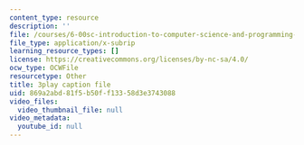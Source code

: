 ```yaml
---
content_type: resource
description: ''
file: /courses/6-00sc-introduction-to-computer-science-and-programming-spring-2011/869a2abd81f5b50ff13358d3e3743088_UiZlaJX3IRk.srt
file_type: application/x-subrip
learning_resource_types: []
license: https://creativecommons.org/licenses/by-nc-sa/4.0/
ocw_type: OCWFile
resourcetype: Other
title: 3play caption file
uid: 869a2abd-81f5-b50f-f133-58d3e3743088
video_files:
  video_thumbnail_file: null
video_metadata:
  youtube_id: null
---
```

